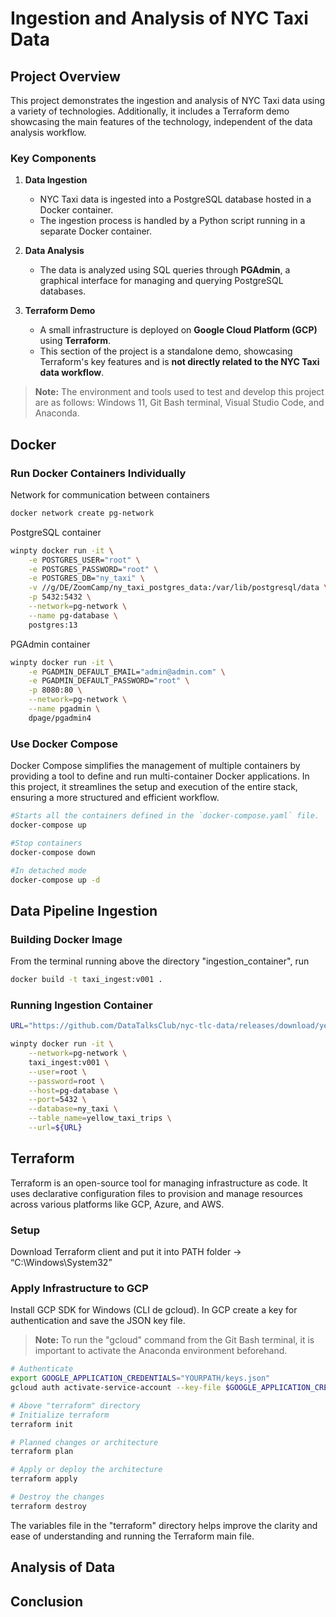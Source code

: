 # Ingestion and Analysis of NYC Taxi Data
## Project Overview
This project demonstrates the ingestion and analysis of NYC Taxi data using a variety of technologies. Additionally, it includes a Terraform demo showcasing the main features of the technology, independent of the data analysis workflow.

### Key Components
1. **Data Ingestion**
   - NYC Taxi data is ingested into a PostgreSQL database hosted in a Docker container.
   - The ingestion process is handled by a Python script running in a separate Docker container.

2. **Data Analysis**
   - The data is analyzed using SQL queries through **PGAdmin**, a graphical interface for managing and querying PostgreSQL databases.

3. **Terraform Demo**
   - A small infrastructure is deployed on **Google Cloud Platform (GCP)** using **Terraform**.
   - This section of the project is a standalone demo, showcasing Terraform's key features and is **not directly related to the NYC Taxi data workflow**.

> **Note:** The environment and tools used to test and develop this project are as follows: Windows 11, Git Bash terminal, Visual Studio Code, and Anaconda.

## Docker
### Run Docker Containers Individually
Network for communication between containers
```bash
docker network create pg-network
```

PostgreSQL container
```bash
winpty docker run -it \
    -e POSTGRES_USER="root" \
    -e POSTGRES_PASSWORD="root" \
    -e POSTGRES_DB="ny_taxi" \
    -v //g/DE/ZoomCamp/ny_taxi_postgres_data:/var/lib/postgresql/data \
    -p 5432:5432 \
    --network=pg-network \
    --name pg-database \
    postgres:13
```
PGAdmin container

```bash
winpty docker run -it \
    -e PGADMIN_DEFAULT_EMAIL="admin@admin.com" \
    -e PGADMIN_DEFAULT_PASSWORD="root" \
    -p 8080:80 \
    --network=pg-network \
    --name pgadmin \
    dpage/pgadmin4
```
### Use Docker Compose
Docker Compose simplifies the management of multiple containers by providing a tool to define and run multi-container Docker applications. In this project, it streamlines the setup and execution of the entire stack, ensuring a more structured and efficient workflow.
```bash
#Starts all the containers defined in the `docker-compose.yaml` file.
docker-compose up

#Stop containers
docker-compose down

#In detached mode
docker-compose up -d
```

## Data Pipeline Ingestion
### Building Docker Image
From the terminal running above the directory "ingestion_container", run
```bash
docker build -t taxi_ingest:v001 .
```
### Running Ingestion Container
```bash
URL="https://github.com/DataTalksClub/nyc-tlc-data/releases/download/yellow/yellow_tripdata_2021-01.csv.gz"

winpty docker run -it \
    --network=pg-network \
    taxi_ingest:v001 \
    --user=root \
    --password=root \
    --host=pg-database \
    --port=5432 \
    --database=ny_taxi \
    --table_name=yellow_taxi_trips \
    --url=${URL}
```

## Terraform
Terraform is an open-source tool for managing infrastructure as code. It uses declarative configuration files to provision and manage resources across various platforms like GCP, Azure, and AWS.
### Setup
Download Terraform client and put it into PATH folder → “C:\Windows\System32”
### Apply Infrastructure to GCP
Install GCP SDK for Windows (CLI de gcloud). In GCP create a key for authentication and save the JSON key file.
> **Note:** To run the "gcloud" command from the Git Bash terminal, it is important to activate the Anaconda environment beforehand.
```bash
# Authenticate
export GOOGLE_APPLICATION_CREDENTIALS="YOURPATH/keys.json"
gcloud auth activate-service-account --key-file $GOOGLE_APPLICATION_CREDENTIALS

# Above "terraform" directory
# Initialize terraform
terraform init

# Planned changes or architecture
terraform plan

# Apply or deploy the architecture
terraform apply

# Destroy the changes
terraform destroy
```
The variables file in the "terraform" directory helps improve the clarity and ease of understanding and running the Terraform main file.
## Analysis of Data

## Conclusion

